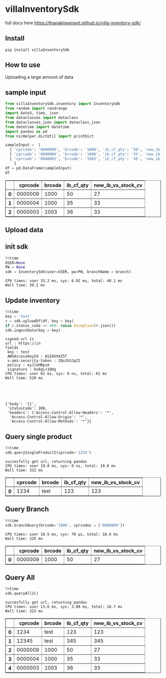 # villaInventorySdk



full docs here https://thanakijwanavit.github.io/villa-inventory-sdk/

## Install

`pip install villaInventorySdk`

## How to use

Uploading a large amount of data

## sample input

```python
from villaInventorySdk.inventory import InventorySdk
from random import randrange
import boto3, time, json
from dataclasses import dataclass
from dataclasses_json import dataclass_json
from datetime import datetime
import pandas as pd
from nicHelper.dictUtil import printDict
```

```python
sampleInput =  [ 
  { 'cprcode': '0000009', 'brcode': '1000', 'ib_cf_qty': '50', 'new_ib_vs_stock_cv': '27' },
  { 'cprcode': '0000004', 'brcode': '1000', 'ib_cf_qty': '35', 'new_ib_vs_stock_cv': '33' },
  { 'cprcode': '0000003', 'brcode': '1003', 'ib_cf_qty': '36', 'new_ib_vs_stock_cv': '33' }
    ]
df = pd.DataFrame(sampleInput)
df
```




<div>
<style scoped>
    .dataframe tbody tr th:only-of-type {
        vertical-align: middle;
    }

    .dataframe tbody tr th {
        vertical-align: top;
    }

    .dataframe thead th {
        text-align: right;
    }
</style>
<table border="1" class="dataframe">
  <thead>
    <tr style="text-align: right;">
      <th></th>
      <th>cprcode</th>
      <th>brcode</th>
      <th>ib_cf_qty</th>
      <th>new_ib_vs_stock_cv</th>
    </tr>
  </thead>
  <tbody>
    <tr>
      <th>0</th>
      <td>0000009</td>
      <td>1000</td>
      <td>50</td>
      <td>27</td>
    </tr>
    <tr>
      <th>1</th>
      <td>0000004</td>
      <td>1000</td>
      <td>35</td>
      <td>33</td>
    </tr>
    <tr>
      <th>2</th>
      <td>0000003</td>
      <td>1003</td>
      <td>36</td>
      <td>33</td>
    </tr>
  </tbody>
</table>
</div>



## Upload data

## init sdk

```python
%%time
USER=None
PW = None
sdk = InventorySdk(user=USER, pw=PW, branchName = branch)
```

    CPU times: user 33.2 ms, sys: 6.92 ms, total: 40.1 ms
    Wall time: 39.2 ms


## Update inventory 

```python
%%time
key = 'test'
r = sdk.uploadDf(df, key = key)
if r.status_code >= 400: raise Exception(r.json())
sdk.ingestData(key = key)
```

    signed url is 
    url : https://in
    fields
     key : test
     AWSAccessKeyId : ASIAVX4Z5T
     x-amz-security-token : IQoJb3JpZ2
     policy : eyJleHBpcm
     signature : bx6qL+1QUg
    CPU times: user 61 ms, sys: 0 ns, total: 61 ms
    Wall time: 520 ms





    {'body': '{}',
     'statusCode': 200,
     'headers': {'Access-Control-Allow-Headers': '*',
      'Access-Control-Allow-Origin': '*',
      'Access-Control-Allow-Methods': '*'}}



## Query single product

```python
%%time
sdk.querySingleProduct2(cprcode='1234')
```

    succesfully get url, returning pandas
    CPU times: user 19.8 ms, sys: 0 ns, total: 19.8 ms
    Wall time: 332 ms





<div>
<style scoped>
    .dataframe tbody tr th:only-of-type {
        vertical-align: middle;
    }

    .dataframe tbody tr th {
        vertical-align: top;
    }

    .dataframe thead th {
        text-align: right;
    }
</style>
<table border="1" class="dataframe">
  <thead>
    <tr style="text-align: right;">
      <th></th>
      <th>cprcode</th>
      <th>brcode</th>
      <th>ib_cf_qty</th>
      <th>new_ib_vs_stock_cv</th>
    </tr>
  </thead>
  <tbody>
    <tr>
      <th>0</th>
      <td>1234</td>
      <td>test</td>
      <td>123</td>
      <td>123</td>
    </tr>
  </tbody>
</table>
</div>



## Query Branch

```python
%%time
sdk.branchQuery(brcode='1000', cprcodes = ['0000009'])
```

    CPU times: user 16.5 ms, sys: 70 µs, total: 16.6 ms
    Wall time: 225 ms





<div>
<style scoped>
    .dataframe tbody tr th:only-of-type {
        vertical-align: middle;
    }

    .dataframe tbody tr th {
        vertical-align: top;
    }

    .dataframe thead th {
        text-align: right;
    }
</style>
<table border="1" class="dataframe">
  <thead>
    <tr style="text-align: right;">
      <th></th>
      <th>cprcode</th>
      <th>brcode</th>
      <th>ib_cf_qty</th>
      <th>new_ib_vs_stock_cv</th>
    </tr>
  </thead>
  <tbody>
    <tr>
      <th>0</th>
      <td>0000009</td>
      <td>1000</td>
      <td>50</td>
      <td>27</td>
    </tr>
  </tbody>
</table>
</div>



## Query All

```python
%%time
sdk.queryAll2()
```

    succesfully get url, returning pandas
    CPU times: user 13.6 ms, sys: 3.08 ms, total: 16.7 ms
    Wall time: 323 ms





<div>
<style scoped>
    .dataframe tbody tr th:only-of-type {
        vertical-align: middle;
    }

    .dataframe tbody tr th {
        vertical-align: top;
    }

    .dataframe thead th {
        text-align: right;
    }
</style>
<table border="1" class="dataframe">
  <thead>
    <tr style="text-align: right;">
      <th></th>
      <th>cprcode</th>
      <th>brcode</th>
      <th>ib_cf_qty</th>
      <th>new_ib_vs_stock_cv</th>
    </tr>
  </thead>
  <tbody>
    <tr>
      <th>0</th>
      <td>1234</td>
      <td>test</td>
      <td>123</td>
      <td>123</td>
    </tr>
    <tr>
      <th>1</th>
      <td>12345</td>
      <td>test</td>
      <td>345</td>
      <td>345</td>
    </tr>
    <tr>
      <th>2</th>
      <td>0000009</td>
      <td>1000</td>
      <td>50</td>
      <td>27</td>
    </tr>
    <tr>
      <th>3</th>
      <td>0000004</td>
      <td>1000</td>
      <td>35</td>
      <td>33</td>
    </tr>
    <tr>
      <th>4</th>
      <td>0000003</td>
      <td>1003</td>
      <td>36</td>
      <td>33</td>
    </tr>
  </tbody>
</table>
</div>


